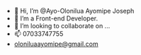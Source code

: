 - 👋 Hi, I’m @Ayo-Olonilua Ayomipe Joseph
- 👀 I’m a Front-end Developer.
- 💞️ I’m looking to collaborate on ...
- 📫 07033747755
- oloniluaayomipe@gmail.com

<!---
AyoOlonilua/AyoOlonilua is a ✨ special ✨ repository because its `README.md` (this file) appears on your GitHub profile.
You can click the Preview link to take a look at your changes.
--->
